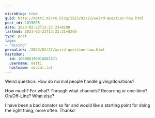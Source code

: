 ```yaml
---

microblog: true
guid: http://matti.micro.blog/2023/02/22/weird-question-how.html
post_id: 1815855
date: 2023-02-22T13:23:21+0200
lastmod: 2023-02-22T13:23:21+0200
type: post
tags:
- "Giving"
permalink: /2023/02/22/weird-question-how.html
mastodon:
  id: 109908199918002571
  username: matti
  hostname: social.lol
---
```

Weird question: How do normal people handle giving/donations?

How much? For what? Through what channels? Recurring or one-time? On/Off-Line? What else?

I have been a bad donator so far and would like a starting point for doing the right thing, more often. Thanks!
